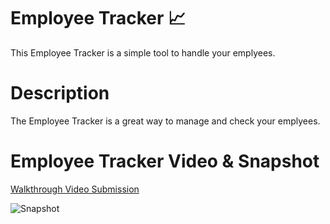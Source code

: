 # Employee Tracker 📈

This Employee Tracker is a simple tool to handle your emplyees.

# Description

The Employee Tracker is a great way to manage and check your emplyees.

# Employee Tracker Video & Snapshot

[Walkthrough Video Submission](TBA)

![Snapshot](TBA)